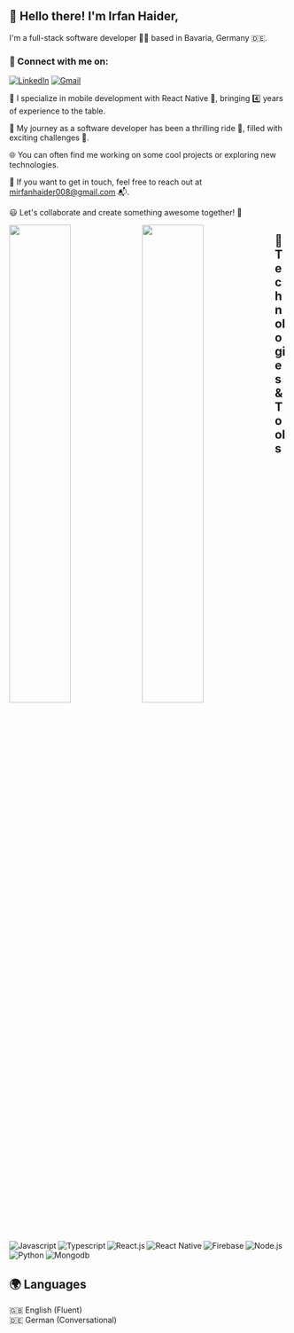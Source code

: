 ## 👋 Hello there! I'm Irfan Haider,

I'm a full-stack software developer 👨‍💻 based in Bavaria, Germany 🇩🇪.

### 🔗 Connect with me on:<br />

[<img alt="LinkedIn" src="https://img.shields.io/badge/linkedin-%230077B5.svg?style=for-the-badge&logo=linkedin&logoColor=white" />](https://www.linkedin.com/in/mirfanhaider/)
[<img alt="Gmail" src="https://img.shields.io/badge/Gmail-D14836?style=for-the-badge&logo=gmail&logoColor=white" />](mailto:mirfanhaider008@gmail.com)

💼 I specialize in mobile development with React Native 📱, bringing 4️⃣ years of experience to the table.

🚀 My journey as a software developer has been a thrilling ride 🎢, filled with exciting challenges 💪.

🌐 You can often find me working on some cool projects or exploring new technologies.

📧 If you want to get in touch, feel free to reach out at mirfanhaider008@gmail.com 📬.

😃 Let's collaborate and create something awesome together! 🤝

<img align="left" width="47%" src="https://github-readme-stats.vercel.app/api?username=irfanhaider008&show_icons=true&theme=radical" />
<img align="left" width="47%" src="https://github-readme-stats.vercel.app/api/top-langs/?username=irfanhaider008&layout=compact" />

## 🔧 Technologies & Tools

<img alt="Javascript" align="left" src="https://img.shields.io/badge/javascript-%23323330.svg?style=for-the-badge&logo=javascript&logoColor=%23F7DF1E" />
<img alt="Typescript" align="left"  src="https://img.shields.io/badge/typescript-%23007ACC.svg?style=for-the-badge&logo=typescript&logoColor=white" />
<img alt="Node.js"  src="https://img.shields.io/badge/node.js-6DA55F?style=for-the-badge&logo=node.js&logoColor=white" />
<img alt="React.js" align="left"  src="https://img.shields.io/badge/react-%2320232a.svg?style=for-the-badge&logo=react&logoColor=%2361DAFB" />
<img alt="React Native" align="left"  src="https://img.shields.io/badge/react_native-%2320232a.svg?style=for-the-badge&logo=react&logoColor=%2361DAFB" />
<img alt="Firebase" align="left"  src="https://img.shields.io/badge/firebase-%2320232a.svg?style=for-the-badge&logo=firebase" />
<img alt="Mongodb" src="https://img.shields.io/badge/mongodb-%2335495e.svg?style=for-the-badge&logo=mongodb&logoColor=%234FC08D" />
<img alt="Python" align="left"  src="https://img.shields.io/badge/python-3670A0?style=for-the-badge&logo=python&logoColor=ffdd54" />


## 🌍 Languages

🇬🇧 English (Fluent)<br/>
🇩🇪 German (Conversational)
